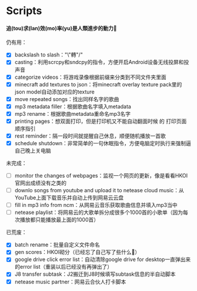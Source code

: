 # Scripts
#### 追(tou)求(lan)效(mo)率(yu)是人類進步的動力💩

仍有用：
- [x] backslash to slash："\\"轉"/"
- [x] casting：利用scrcpy和sndcpy的指令，方便开启Android设备无线投屏和投声音
- [x] categorize videos：将游戏录像根据前缀来分类到不同文件夹里面
- [x] minecraft add textures to json：将minecraft overlay texture pack里的json model自动添加对应的texture
- [x] move repeated songs：找出同样名字的歌曲
- [x] mp3 metadata filler：根据歌曲名字填入metadata
- [x] mp3 rename：根据歌曲metadata重命名mp3名字
- [x] printing pages：想双面打印，但是打印机又不能自动翻面时候 的 打印页面顺序指引
- [x] rest reminder：隔一段时间就提醒自己休息，顺便随机播放一首歌
- [x] schedule shutdown：非常简单的一句休眠指令，方便电脑定时执行来强制逼自己晚上关电脑

未完成：
- [ ] monitor the changes of webpages：监视一个网页的更新，像是看看HKOI官网出成绩没有之类的
- [ ] downlo songs from youtube and upload it to netease cloud music：从YouTube上面下载音乐并自动上传到网易云云盘
- [ ] fill in mp3 info from ncm：从网易云音乐获取歌曲信息并填入mp3当中
- [ ] netease playlist：将网易云的大歌单拆分成很多个1000首的小歌单（因为每次播放都只能播放最上面的1000首）

已荒废：
- [x] batch rename：批量自定义文件命名
- [x] gen scores：HKOI砌分（已经忘了自己写了些什么💩）
- [x] google drive click error list：自动清除google drive for desktop一直弹出来的error list（重装以后已经没有再弹出了）
- [x] J8 transfer subtask：J2搬迁到J8时候填写subtask信息的半自动脚本
- [x] netease music partner：网易云合伙人打卡脚本
